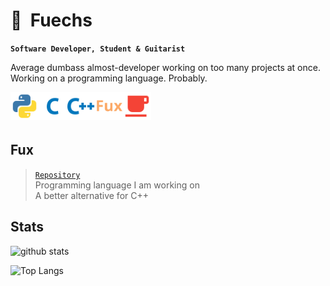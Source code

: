 # 🐾&nbsp;&nbsp;Fuechs

**`Software Developer, Student & Guitarist`**

Average dumbass almost-developer working on too many projects at once.
Working on a programming language. Probably.

<img align="left" width="45px" src="./assets/python.svg"/>
<img align="left" width="45px" src="./assets/c.svg"/>
<img align="left" width="45px" src="./assets/cpp.svg" />
<img align="left" width="45px" src="./assets/fux.svg" />
<img align="left" width="45px" src="./assets/java.svg" />

<br>
<br>
<br>

## Fux

> [`Repository`](https://github.com/Fuechs/Fux) \
> Programming language I am working on\
> A better alternative for C++


## Stats

![github stats](https://github-readme-stats.vercel.app/api?username=Fuechs&show_icons=true&theme=aura_dark)

![Top Langs](https://github-readme-stats.vercel.app/api/top-langs/?username=Fuechs&layout=compact&theme=aura_dark)
